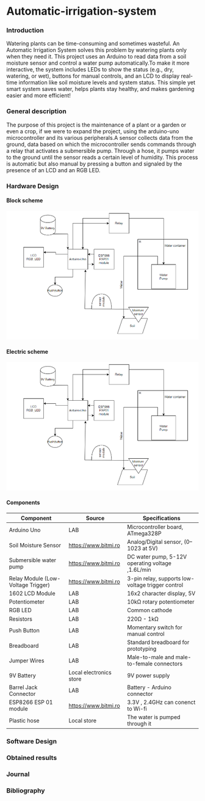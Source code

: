 # Automatic-irrigation-system

  ### Introduction
  
Watering plants can be time-consuming and sometimes wasteful. An Automatic Irrigation System solves this problem by watering plants only when they need it. This project uses an Arduino to read data from a soil 
moisture sensor and control a water pump automatically.To make it more interactive, the system includes LEDs to show the status (e.g., dry, watering, or wet), buttons for manual controls, and an LCD to display real-time information like soil moisture levels and system status. This simple yet smart system saves water, helps plants stay healthy, and makes gardening easier and more efficient! 
     
  ### General description
The purpose of this project is the maintenance of a plant or a garden or even a crop, if we were to expand the project, using the arduino-uno microcontroller and its various peripherals.A sensor collects data from the ground, data based on which the microcontroller sends commands through a relay that activates a submersible pump. Through a hose, it pumps water to the ground until the sensor reads a certain level of humidity. This process is automatic but also manual by pressing a button and signaled by the presence of an LCD and an RGB LED.


  ### Hardware Design

#### Block scheme
![Block Scheme](Images/Schema_bloc.PNG)

#### Electric scheme
![Block Scheme](Images/Schema_bloc.PNG)

#### Components
  | **Component**                | **Source**                | **Specifications**                            |
|------------------------------|---------------------------|----------------------------------------------|
| Arduino Uno                  | LAB                       | Microcontroller board, ATmega328P            |
| Soil Moisture Sensor         | https://www.bitmi.ro      | Analog/Digital sensor, (0–1023 at 5V)        |
| Submersible water pump       | https://www.bitmi.ro      | DC water pump, 5-12V operating voltage ,1.6L/min|
| Relay Module (Low-Voltage Trigger) | https://www.bitmi.ro| 3-pin relay, supports low-voltage trigger control|
| 1602 LCD Module              | LAB                       | 16x2 character display,  5V                  |
| Potentiometer                | LAB                       | 10kΩ rotary potentiometer                    |
| RGB LED                      | LAB                       | Common cathode                               |
| Resistors                    | LAB                       | 220Ω - 1kΩ                                   |
| Push Button                  | LAB                       | Momentary switch for manual control          |
| Breadboard                   | LAB                       | Standard breadboard for prototyping          |
| Jumper Wires                 | LAB                       | Male-to-male and male-to-female connectors   |
| 9V Battery                   | Local electronics store   | 9V power supply                              |
| Barrel Jack Connector        | LAB                       | Battery - Arduino connector                  |
| ESP8266 ESP 01 module        | https://www.bitmi.ro      | 3.3V , 2.4GHz can conenct to Wi-fi           |
| Plastic hose                 | Local store               | The water is pumped through it               |

  

  ### Software Design


  ### Obtained results


  ### Journal


  ### Bibliography

